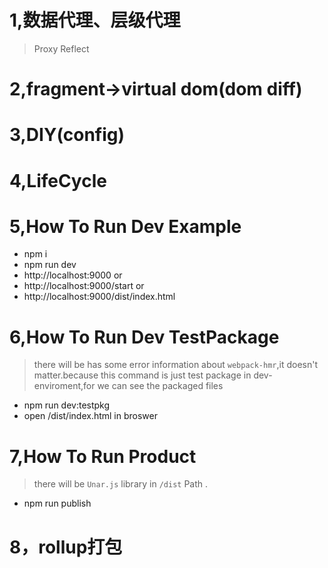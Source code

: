 # 1,数据代理、层级代理

 > Proxy Reflect

# 2,fragment->virtual dom(dom diff)

# 3,DIY(config)

# 4,LifeCycle

# 5,How To Run Dev Example
+ npm i
+ npm run dev
+ http://localhost:9000 
or
+ http://localhost:9000/start
or
+ http://localhost:9000/dist/index.html

# 6,How To Run Dev TestPackage
> there will be has some error information about `webpack-hmr`,it doesn't matter.because this command is just test package  in dev-enviroment,for we can see the packaged files
+ npm run dev:testpkg
+ open /dist/index.html in broswer

# 7,How To Run Product
> there will be `Unar.js` library in `/dist` Path .
+ npm run publish

# 8，rollup打包
